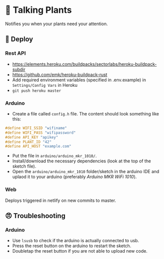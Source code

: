 # 🌱 Talking Plants
Notifies you when your plants need your attention.

## 🚀 Deploy
### Rest API
* https://elements.heroku.com/buildpacks/sectorlabs/heroku-buildpack-subdir
* https://github.com/emk/heroku-buildpack-rust
* Add required environment variables (specified in .env.example) in `Settings/Config Vars` in Heroku
* `git push heroku master`

### Arduino
* Create a file called `config.h` file. The content should look something like this:
```c++
#define WIFI_SSID "wifiname"
#define WIFI_PASS "wifipassword"
#define API_KEY "apikey"
#define PLANT_ID "42"
#define API_HOST "example.com"
```
* Put the file in `arduino/arduino_mkr_1010/`.
* Install/download the necessary dependencies (look at the top of the sketch file).
* Open the `arduino/arduino_mkr_1010` folder/sketch in the arduino IDE and uplaod it to your arduino (preferably *Arduino MKR WiFi 1010*).

### Web
Deploys triggered in netlify on new commits to master.

## 😠 Troubleshooting
### Arduino
* Use `lsusb` to check if the arduino is actually connected to usb.
* Press the reset button on the arduino to restart the sketch.
* Doubletap the reset button if you are not able to upload new code.
